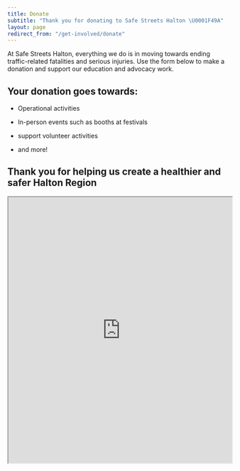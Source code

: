 ```yaml
---
title: Donate
subtitle: "Thank you for donating to Safe Streets Halton \U0001F49A"
layout: page
redirect_from: "/get-involved/donate"
---
```


At Safe Streets Halton, everything we do is in moving towards ending traffic-related fatalities and serious injuries. Use the form below to make a donation and support our education and advocacy work.

## Your donation goes towards:

- Operational activities

- In-person events such as booths at festivals

- support volunteer activities

- and more!

## Thank you for helping us create a healthier and safer Halton Region

<iframe src="https://www.zeffy.com/en-CA/embed/donation-form/c22a269b-b205-41de-a71f-e2c530f7376f?wmode=opaque" allowtransparency="true" data-embed="true" style="width:100%;height:600px;" title="Donation form powered by Zeffy" allowpaymentrequest=""></iframe>

